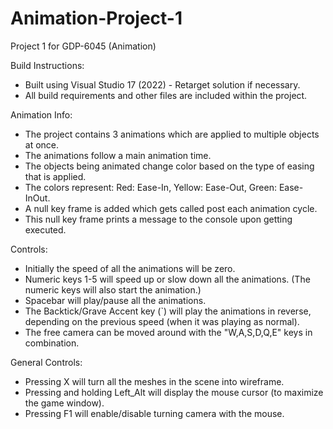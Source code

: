 # Animation-Project-1

Project 1 for GDP-6045 (Animation)

Build Instructions:
- Built using Visual Studio 17 (2022) - Retarget solution if necessary.
- All build requirements and other files are included within the project.

Animation Info:
- The project contains 3 animations which are applied to multiple objects at once.
- The animations follow a main animation time.
- The objects being animated change color based on the type of easing that is applied.
- The colors represent: Red: Ease-In, Yellow: Ease-Out, Green: Ease-InOut.
- A null key frame is added which gets called post each animation cycle.
- This null key frame prints a message to the console upon getting executed.

Controls:
- Initially the speed of all the animations will be zero.
- Numeric keys 1-5 will speed up or slow down all the animations. (The numeric keys will also start the animation.)
- Spacebar will play/pause all the animations.
- The Backtick/Grave Accent key (`) will play the animations in reverse, depending on the previous speed (when it was playing as normal).
- The free camera can be moved around with the "W,A,S,D,Q,E" keys in combination.

General Controls:
- Pressing X will turn all the meshes in the scene into wireframe.
- Pressing and holding Left_Alt will display the mouse cursor (to maximize the game window).
- Pressing F1 will enable/disable turning camera with the mouse.